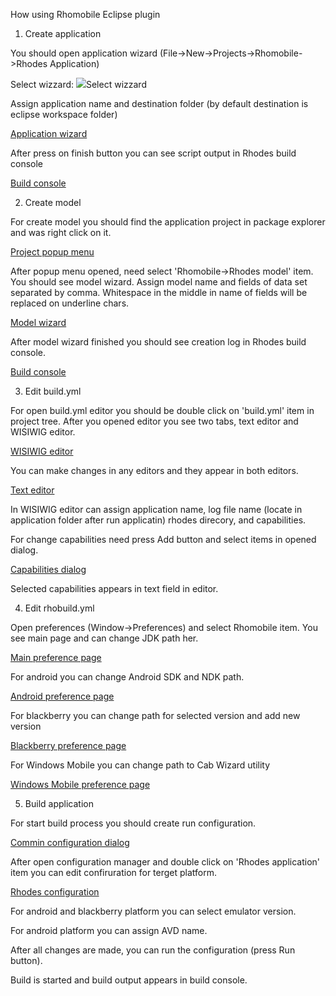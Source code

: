 How using Rhomobile Eclipse plugin

1. Create application

You should open application wizard (File->New->Projects->Rhomobile->Rhodes Application)

Select wizzard:
<img src='http://rhodocs.s3.amazonaws.com/eclipse-plugin/app_wizard/1.jpg'>Select wizzard</img>

Assign application name and destination folder (by default destination is eclipse workspace folder)

<a href='http://rhodocs.s3.amazonaws.com/eclipse-plugin/app_wizard/2.jpg'>Application wizard</a>

After press on finish button you can see script output in Rhodes build console

<a href='http://rhodocs.s3.amazonaws.com/eclipse-plugin/app_wizard/4.jpg'>Build console</a>

2. Create model

For create model you should find the application project in package explorer and was right click on it.

<a href='http://rhodocs.s3.amazonaws.com/eclipse-plugin/model_wizard/1.jpg'>Project popup menu</a>

After popup menu opened, need select 'Rhomobile->Rhodes model' item. You should see model wizard.
Assign model name and fields of data set separated by comma. 
Whitespace in the middle in name of fields will be replaced on underline chars.

<a href='http://rhodocs.s3.amazonaws.com/eclipse-plugin/model_wizard/3.jpg'>Model wizard</a>

After model wizard finished you should see creation log in Rhodes build console.

<a href='http://rhodocs.s3.amazonaws.com/eclipse-plugin/model_wizard/4.jpg'>Build console</a>
                                                           
3. Edit build.yml

For open build.yml editor you should be double click on 'build.yml' item in project tree. 
After you opened editor  you see two tabs, text editor and WISIWIG editor. 

<a href='http://rhodocs.s3.amazonaws.com/eclipse-plugin/yml_editor/1.jpg'>WISIWIG editor</a>

You can make changes in any editors and they appear in both editors.

<a href='http://rhodocs.s3.amazonaws.com/eclipse-plugin/yml_editor/3.jpg'>Text editor</a>

In WISIWIG editor can assign application name, log file name (locate in application folder after run applicatin)
rhodes direcory, and capabilities.

For change capabilities need press Add button and select items in opened dialog. 

<a href='http://rhodocs.s3.amazonaws.com/eclipse-plugin/yml_editor/2.jpg'>Capabilities dialog</a>

Selected capabilities appears in text field in editor. 

4. Edit rhobuild.yml

Open preferences (Window->Preferences) and select Rhomobile item.
You see main page and can change JDK path her. 

<a href='http://rhodocs.s3.amazonaws.com/eclipse-plugin/preferences/1.jpg'>Main preference page</a>

For android you can change Android SDK and NDK path.

<a href='http://rhodocs.s3.amazonaws.com/eclipse-plugin/preferences/2.jpg'>Android preference page</a>

For blackberry you can change path for selected version and add new version

<a href='http://rhodocs.s3.amazonaws.com/eclipse-plugin/preferences/3.jpg'>Blackberry preference page</a>

For Windows Mobile you can change path to Cab Wizard utility

<a href='http://rhodocs.s3.amazonaws.com/eclipse-plugin/preferences/5.jpg'>Windows Mobile preference page</a>

5. Build application

For start build process you should create run configuration. 

<a href='http://rhodocs.s3.amazonaws.com/eclipse-plugin/configuration/1.jpg'>Commin configuration dialog</a>

After open configuration manager and double click on 'Rhodes application' item you 
can edit confiruration for terget platform. 

<a href='http://rhodocs.s3.amazonaws.com/eclipse-plugin/configuration/2.jpg'>Rhodes configuration</a>

For android and blackberry platform you can select emulator version.

For android platform you can assign AVD name. 

After all changes are made, you can run the configuration (press Run button). 

Build is started and build output appears in build console.